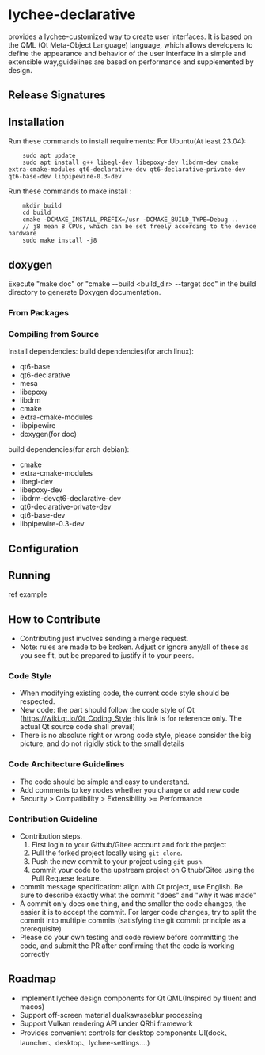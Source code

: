 # lychee-declarative
provides a lychee-customized way to create user interfaces. It is based on the QML (Qt Meta-Object Language) language, which allows developers to define the appearance and behavior of the user interface in a simple and extensible way,guidelines are based on performance and supplemented by design.

## Release Signatures

## Installation
Run these commands to install requirements:
For Ubuntu(At least 23.04):
```shell
    sudo apt update
    sudo apt install g++ libegl-dev libepoxy-dev libdrm-dev cmake extra-cmake-modules qt6-declarative-dev qt6-declarative-private-dev qt6-base-dev libpipewire-0.3-dev
```
Run these commands to make install :
```shell
    mkdir build
    cd build
    cmake -DCMAKE_INSTALL_PREFIX=/usr -DCMAKE_BUILD_TYPE=Debug ..
    // j8 mean 8 CPUs, which can be set freely according to the device hardware
    sudo make install -j8
```

## doxygen
Execute "make doc" or "cmake --build <build_dir> --target doc" in the build directory to generate Doxygen documentation.

### From Packages

### Compiling from Source
Install dependencies:
build dependencies(for arch linux):
* qt6-base
* qt6-declarative
* mesa
* libepoxy
* libdrm
* cmake
* extra-cmake-modules
* libpipewire
* doxygen(for doc)

build dependencies(for arch debian):
* cmake
* extra-cmake-modules 
* libegl-dev
* libepoxy-dev
* libdrm-devqt6-declarative-dev
* qt6-declarative-private-dev
* qt6-base-dev
* libpipewire-0.3-dev
  
## Configuration

## Running
ref example

## How to Contribute
* Contributing just involves sending a merge request.
* Note: rules are made to be broken. Adjust or ignore any/all of these as you see
fit, but be prepared to justify it to your peers.

### Code Style
* When modifying existing code, the current code style should be respected.
* New code: the part should follow the code style of Qt (https://wiki.qt.io/Qt_Coding_Style this link is for reference only. The actual Qt source code shall prevail)
* There is no absolute right or wrong code style, please consider the big picture, and do not rigidly stick to the small details

### Code Architecture Guidelines
* The code should be simple and easy to understand.
* Add comments to key nodes whether you change or add new code
* Security > Compatibility > Extensibility >= Performance

### Contribution Guideline
* Contribution steps.
    1. First login to your Github/Gitee account and fork the project
    2. Pull the forked project locally using `git clone`.
    3. Push the new commit to your project using `git push`.
    4. commit your code to the upstream project on Github/Gitee using the Pull Requese feature.
* commit message specification: align with Qt project, use English. Be sure to describe exactly what the commit "does" and "why it was made"
* A commit only does one thing, and the smaller the code changes, the easier it is to accept the commit. For larger code changes, try to split the commit into multiple commits (satisfying the git commit principle as a prerequisite)
* Please do your own testing and code review before committing the code, and submit the PR after confirming that the code is working correctly

## Roadmap
* Implement lychee design components for Qt QML(Inspired by fluent and macos)
* Support off-screen material dualkawaseblur processing
* Support Vulkan rendering API under QRhi framework
* Provides convenient controls for desktop components UI(dock、launcher、desktop、lychee-settings....)
